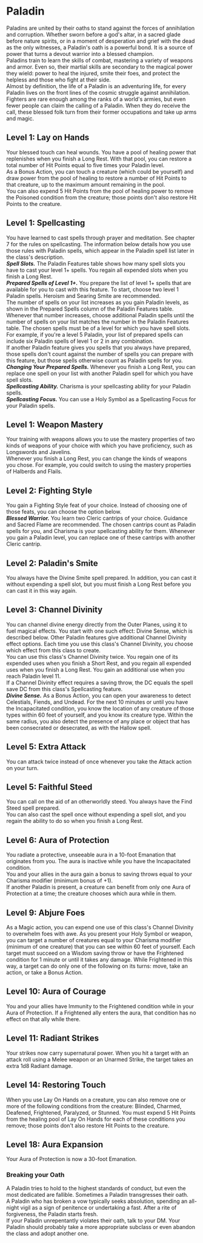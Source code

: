 # Paladin
Paladins are united by their oaths to stand against the forces of annihilation and corruption. Whether sworn before a god's altar, in a sacred glade before nature spirits, or in a moment of desperation and grief with the dead as the only witnesses, a Paladin's oath is a powerful bond. It is a source of power that turns a devout warrior into a blessed champion.  
Paladins train to learn the skills of combat, mastering a variety of weapons and armor. Even so, their martial skills are secondary to the magical power they wield: power to heal the injured, smite their foes, and protect the helpless and those who fight at their side.  
Almost by definition, the life of a Paladin is an adventuring life, for every Paladin lives on the front lines of the cosmic struggle against annihilation. Fighters are rare enough among the ranks of a world's armies, but even fewer people can claim the calling of a Paladin. When they do receive the call, these blessed folk turn from their former occupations and take up arms and magic.

## Level 1: Lay on Hands
Your blessed touch can heal wounds. You have a pool of healing power that replenishes when you finish a Long Rest. With that pool, you can restore a total number of Hit Points equal to five times your Paladin level.  
As a Bonus Action, you can touch a creature (which could be yourself) and draw power from the pool of healing to restore a number of Hit Points to that creature, up to the maximum amount remaining in the pool.  
You can also expend 5 Hit Points from the pool of healing power to remove the Poisoned condition from the creature; those points don't also restore Hit Points to the creature.

## Level 1: Spellcasting
You have learned to cast spells through prayer and meditation. See chapter 7 for the rules on spellcasting. The information below details how you use those rules with Paladin spells, which appear in the Paladin spell list later in the class's description.  
***Spell Slots.*** The Paladin Features table shows how many spell slots you have to cast your level 1+ spells. You regain all expended slots when you finish a Long Rest.  
***Prepared Spells of Level 1+.*** You prepare the list of level 1+ spells that are available for you to cast with this feature. To start, choose two level 1 Paladin spells. Heroism and Searing Smite are recommended.  
The number of spells on your list increases as you gain Paladin levels, as shown in the Prepared Spells column of the Paladin Features table. Whenever that number increases, choose additional Paladin spells until the number of spells on your list matches the number in the Paladin Features table. The chosen spells must be of a level for which you have spell slots. For example, if you're a level 5 Paladin, your list of prepared spells can include six Paladin spells of level 1 or 2 in any combination.  
If another Paladin feature gives you spells that you always have prepared, those spells don't count against the number of spells you can prepare with this feature, but those spells otherwise count as Paladin spells for you.  
***Changing Your Prepared Spells.*** Whenever you finish a Long Rest, you can replace one spell on your list with another Paladin spell for which you have spell slots.  
***Spellcasting Ability.*** Charisma is your spellcasting ability for your Paladin spells.  
***Spellcasting Focus.*** You can use a Holy Symbol as a Spellcasting Focus for your Paladin spells.

## Level 1: Weapon Mastery
Your training with weapons allows you to use the mastery properties of two kinds of weapons of your choice with which you have proficiency, such as Longswords and Javelins.  
Whenever you finish a Long Rest, you can change the kinds of weapons you chose. For example, you could switch to using the mastery properties of Halberds and Flails.

## Level 2: Fighting Style
You gain a Fighting Style feat of your choice. Instead of choosing one of those feats, you can choose the option below.  
***Blessed Warrior.*** You learn two Cleric cantrips of your choice. Guidance and Sacred Flame are recommended. The chosen cantrips count as Paladin spells for you, and Charisma is your spellcasting ability for them. Whenever you gain a Paladin level, you can replace one of these cantrips with another Cleric cantrip.

## Level 2: Paladin's Smite
You always have the Divine Smite spell prepared. In addition, you can cast it without expending a spell slot, but you must finish a Long Rest before you can cast it in this way again.

## Level 3: Channel Divinity
You can channel divine energy directly from the Outer Planes, using it to fuel magical effects. You start with one such effect: Divine Sense, which is described below. Other Paladin features give additional Channel Divinity effect options. Each time you use this class's Channel Divinity, you choose which effect from this class to create.  
You can use this class's Channel Divinity twice. You regain one of its expended uses when you finish a Short Rest, and you regain all expended uses when you finish a Long Rest. You gain an additional use when you reach Paladin level 11.  
If a Channel Divinity effect requires a saving throw, the DC equals the spell save DC from this class's Spellcasting feature.  
***Divine Sense.*** As a Bonus Action, you can open your awareness to detect Celestials, Fiends, and Undead. For the next 10 minutes or until you have the Incapacitated condition, you know the location of any creature of those types within 60 feet of yourself, and you know its creature type. Within the same radius, you also detect the presence of any place or object that has been consecrated or desecrated, as with the Hallow spell.

## Level 5: Extra Attack
You can attack twice instead of once whenever you take the Attack action on your turn.

## Level 5: Faithful Steed
You can call on the aid of an otherworldly steed. You always have the Find Steed spell prepared.  
You can also cast the spell once without expending a spell slot, and you regain the ability to do so when you finish a Long Rest.

## Level 6: Aura of Protection
You radiate a protective, unseeable aura in a 10-foot Emanation that originates from you. The aura is inactive while you have the Incapacitated condition.  
You and your allies in the aura gain a bonus to saving throws equal to your Charisma modifier (minimum bonus of +1).  
If another Paladin is present, a creature can benefit from only one Aura of Protection at a time; the creature chooses which aura while in them.

## Level 9: Abjure Foes
As a Magic action, you can expend one use of this class's Channel Divinity to overwhelm foes with awe. As you present your Holy Symbol or weapon, you can target a number of creatures equal to your Charisma modifier (minimum of one creature) that you can see within 60 feet of yourself. Each target must succeed on a Wisdom saving throw or have the Frightened condition for 1 minute or until it takes any damage. While Frightened in this way, a target can do only one of the following on its turns: move, take an action, or take a Bonus Action.

## Level 10: Aura of Courage
You and your allies have Immunity to the Frightened condition while in your Aura of Protection. If a Frightened ally enters the aura, that condition has no effect on that ally while there.

## Level 11: Radiant Strikes
Your strikes now carry supernatural power. When you hit a target with an attack roll using a Melee weapon or an Unarmed Strike, the target takes an extra 1d8 Radiant damage.

## Level 14: Restoring Touch
When you use Lay On Hands on a creature, you can also remove one or more of the following conditions from the creature: Blinded, Charmed, Deafened, Frightened, Paralyzed, or Stunned. You must expend 5 Hit Points from the healing pool of Lay On Hands for each of these conditions you remove; those points don't also restore Hit Points to the creature.

## Level 18: Aura Expansion
Your Aura of Protection is now a 30-foot Emanation.

### Breaking your Oath
A Paladin tries to hold to the highest standards of conduct, but even the most dedicated are fallible. Sometimes a Paladin transgresses their oath.  
A Paladin who has broken a vow typically seeks absolution, spending an all-night vigil as a sign of penitence or undertaking a fast. After a rite of forgiveness, the Paladin starts fresh.  
If your Paladin unrepentantly violates their oath, talk to your DM. Your Paladin should probably take a more appropriate subclass or even abandon the class and adopt another one.